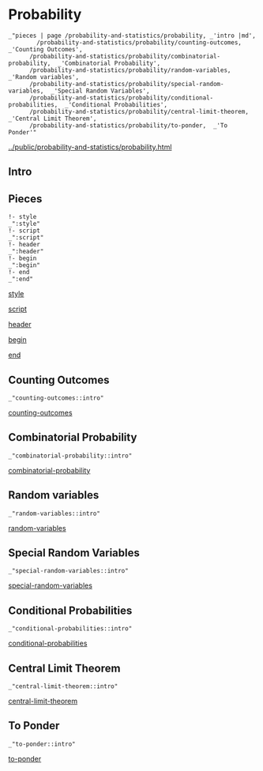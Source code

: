 # Probability

    _"pieces | page /probability-and-statistics/probability, _'intro |md',
            /probability-and-statistics/probability/counting-outcomes,  _'Counting Outcomes',
          /probability-and-statistics/probability/combinatorial-probability,  _'Combinatorial Probability',
          /probability-and-statistics/probability/random-variables,  _'Random variables',
          /probability-and-statistics/probability/special-random-variables,  _'Special Random Variables',
          /probability-and-statistics/probability/conditional-probabilities,  _'Conditional Probabilities',
          /probability-and-statistics/probability/central-limit-theorem,  _'Central Limit Theorem',
          /probability-and-statistics/probability/to-ponder,  _'To Ponder'"

[../public/probability-and-statistics/probability.html](# "save:")


## Intro

## Pieces

    !- style
    _":style"
    !- script
    _":script"
    !- header
    _":header"
    !- begin
    _":begin"
    !- end
    _":end"

[style]() 

[script]()

[header]()

[begin]()

[end]()

## Counting Outcomes

    _"counting-outcomes::intro"


[counting-outcomes](pages/probability-and-statistics_probability_counting-outcomes.md "load:")

## Combinatorial Probability

    _"combinatorial-probability::intro"


[combinatorial-probability](pages/probability-and-statistics_probability_combinatorial-probability.md "load:")

## Random variables

    _"random-variables::intro"


[random-variables](pages/probability-and-statistics_probability_random-variables.md "load:")

## Special Random Variables

    _"special-random-variables::intro"


[special-random-variables](pages/probability-and-statistics_probability_special-random-variables.md "load:")

## Conditional Probabilities

    _"conditional-probabilities::intro"


[conditional-probabilities](pages/probability-and-statistics_probability_conditional-probabilities.md "load:")

## Central Limit Theorem

    _"central-limit-theorem::intro"


[central-limit-theorem](pages/probability-and-statistics_probability_central-limit-theorem.md "load:")

## To Ponder

    _"to-ponder::intro"


[to-ponder](pages/probability-and-statistics_probability_to-ponder.md "load:")